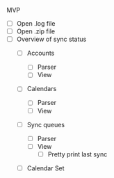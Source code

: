 MVP

- [ ] Open .log file
- [ ] Open .zip file
- [ ] Overview of sync status
    - [ ] Accounts
        - [ ] Parser
        - [ ] View
    - [ ] Calendars
        - [ ] Parser
        - [ ] View
    - [ ] Sync queues
        - [ ] Parser
        - [ ] View
            - [ ] Pretty print last sync
    - [ ] Calendar Set

